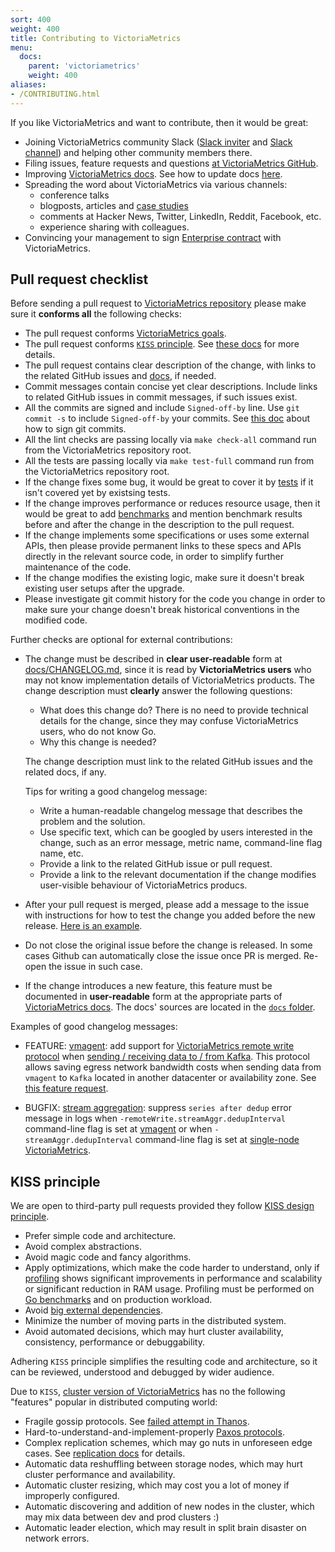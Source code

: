 ```yaml
---
sort: 400
weight: 400
title: Contributing to VictoriaMetrics
menu:
  docs:
    parent: 'victoriametrics'
    weight: 400
aliases:
- /CONTRIBUTING.html
---
```

If you like VictoriaMetrics and want to contribute, then it would be great:

- Joining VictoriaMetrics community Slack ([Slack inviter](https://slack.victoriametrics.com/) and [Slack channel](https://victoriametrics.slack.com/))
  and helping other community members there.
- Filing issues, feature requests and questions [at VictoriaMetrics GitHub](https://github.com/VictoriaMetrics/VictoriaMetrics/issues).
- Improving [VictoriaMetrics docs](./README.md). See how to update docs [here](./#documentation).
- Spreading the word about VictoriaMetrics via various channels:
  - conference talks
  - blogposts, articles and [case studies](./CaseStudies.md)
  - comments at Hacker News, Twitter, LinkedIn, Reddit, Facebook, etc.
  - experience sharing with colleagues.
- Convincing your management to sign [Enterprise contract](./enterprise.md) with VictoriaMetrics.

## Pull request checklist

Before sending a pull request to [VictoriaMetrics repository](https://github.com/VictoriaMetrics/VictoriaMetrics/) please make sure it **conforms all** the following checks:

- The pull request conforms [VictoriaMetrics goals](./goals.md).
- The pull request conforms [`KISS` principle](https://en.wikipedia.org/wiki/KISS_principle). See [these docs](#kiss-principle) for more details.
- The pull request contains clear description of the change, with links to the related GitHub issues and [docs](./README.md), if needed.
- Commit messages contain concise yet clear descriptions. Include links to related GitHub issues in commit messages, if such issues exist.
- All the commits are signed and include `Signed-off-by` line. Use `git commit -s` to include `Signed-off-by` your commits.
  See [this doc](https://git-scm.com/book/en/v2/Git-Tools-Signing-Your-Work) about how to sign git commits.
- All the lint checks are passing locally via `make check-all` command run from the VictoriaMetrics repository root.
- All the tests are passing locally via `make test-full` command run from the VictoriaMetrics repository root.
- If the change fixes some bug, it would be great to cover it by [tests](https://pkg.go.dev/testing) if it isn't covered yet by existsing tests.
- If the change improves performance or reduces resource usage, then it would be great to add [benchmarks](https://pkg.go.dev/testing#hdr-Benchmarks)
  and mention benchmark results before and after the change in the description to the pull request.
- If the change implements some specifications or uses some external APIs, then please provide permanent links to these specs and APIs
  directly in the relevant source code, in order to simplify further maintenance of the code.
- If the change modifies the existing logic, make sure it doesn't break existing user setups after the upgrade.
- Please investigate git commit history for the code you change in order to make sure your change doesn't break historical conventions in the modified code.

Further checks are optional for external contributions:

- The change must be described in **clear user-readable** form at [docs/CHANGELOG.md](./CHANGELOG.md),
  since it is read by **VictoriaMetrics users** who may not know implementation details of VictoriaMetrics products. The change description must **clearly** answer the following questions:

  - What does this change do? There is no need to provide technical details for the change, since they may confuse VictoriaMetrics users, who do not know Go.
  - Why this change is needed?

  The change description must link to the related GitHub issues and the related docs, if any.

  Tips for writing a good changelog message:

  - Write a human-readable changelog message that describes the problem and the solution.
  - Use specific text, which can be googled by users interested in the change, such as an error message, metric name, command-line flag name, etc.
  - Provide a link to the related GitHub issue or pull request.
  - Provide a link to the relevant documentation if the change modifies user-visible behaviour of VictoriaMetrics producs.

- After your pull request is merged, please add a message to the issue with instructions for how to test the change you added before the new release.
  [Here is an example](https://github.com/VictoriaMetrics/VictoriaMetrics/issues/4048#issuecomment-1546453726).
- Do not close the original issue before the change is released. In some cases Github can automatically close the issue once PR is merged. Re-open the issue in such case.
- If the change introduces a new feature, this feature must be documented in **user-readable** form at the appropriate parts of [VictoriaMetrics docs](./README.md).
  The docs' sources are located in the [`docs` folder](https://github.com/VictoriaMetrics/VictoriaMetrics/tree/master/docs).

Examples of good changelog messages:

* FEATURE: [vmagent](./vmagent.md): add support for [VictoriaMetrics remote write protocol](./vmagent.md#victoriametrics-remote-write-protocol) when [sending / receiving data to / from Kafka](./vmagent.md#kafka-integration). This protocol allows saving egress network bandwidth costs when sending data from `vmagent` to `Kafka` located in another datacenter or availability zone. See [this feature request](https://github.com/VictoriaMetrics/VictoriaMetrics/issues/1225).

* BUGFIX: [stream aggregation](./stream-aggregation.md): suppress `series after dedup` error message in logs when `-remoteWrite.streamAggr.dedupInterval` command-line flag is set at [vmagent](./vmagent.md) or when `-streamAggr.dedupInterval` command-line flag is set at [single-node VictoriaMetrics](./README.md).

## KISS principle

We are open to third-party pull requests provided they follow [KISS design principle](https://en.wikipedia.org/wiki/KISS_principle).

- Prefer simple code and architecture.
- Avoid complex abstractions.
- Avoid magic code and fancy algorithms.
- Apply optimizations, which make the code harder to understand, only if [profiling](./#profiling)
  shows significant improvements in performance and scalability or significant reduction in RAM usage.
  Profiling must be performed on [Go benchmarks](https://pkg.go.dev/testing#hdr-Benchmarks) and on production workload.
- Avoid [big external dependencies](https://medium.com/@valyala/stripping-dependency-bloat-in-victoriametrics-docker-image-983fb5912b0d).
- Minimize the number of moving parts in the distributed system.
- Avoid automated decisions, which may hurt cluster availability, consistency, performance or debuggability.

Adhering `KISS` principle simplifies the resulting code and architecture, so it can be reviewed, understood and debugged by wider audience.

Due to `KISS`, [cluster version of VictoriaMetrics](./Cluster-VictoriaMetrics.md) has no the following "features" popular in distributed computing world:

- Fragile gossip protocols. See [failed attempt in Thanos](https://github.com/improbable-eng/thanos/blob/030bc345c12c446962225221795f4973848caab5/docs/proposals/completed/201809_gossip-removal.md).
- Hard-to-understand-and-implement-properly [Paxos protocols](https://www.quora.com/In-distributed-systems-what-is-a-simple-explanation-of-the-Paxos-algorithm).
- Complex replication schemes, which may go nuts in unforeseen edge cases. See [replication docs](./Cluster-VictoriaMetrics.md#replication-and-data-safety) for details.
- Automatic data reshuffling between storage nodes, which may hurt cluster performance and availability.
- Automatic cluster resizing, which may cost you a lot of money if improperly configured.
- Automatic discovering and addition of new nodes in the cluster, which may mix data between dev and prod clusters :)
- Automatic leader election, which may result in split brain disaster on network errors.
